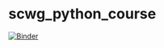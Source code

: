 # scwg_python_course
[![Binder](https://mybinder.org/badge_logo.svg)](https://mybinder.org/v2/gh/jerdra/scwg_python_course.git/master)
